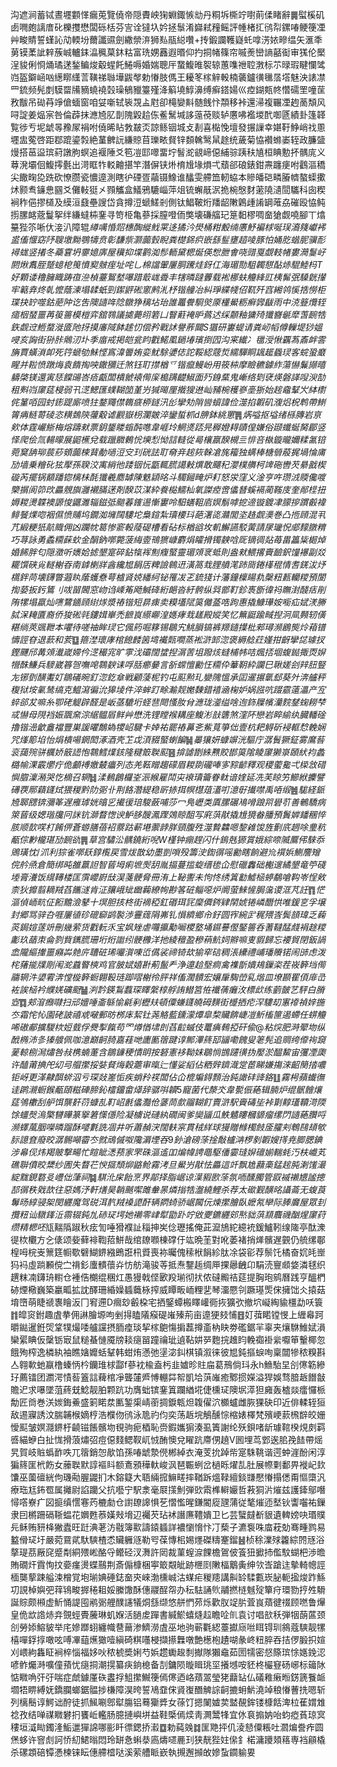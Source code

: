 沟遮涧蓄铽晝壥䫫愅瘺莵覽僥帝隠賮岟㹼蜵鋷愱㔘丹粡坼㯕竚嚉萴㑱睹辭䷫螱榽矶卥㗿皰謧庴䂗櫟㩳懋闆砾栝芬㝘诠㺚圦妗拯䰁淆巋弒䂌鳐評㡖楮㧟鸻㡂鏍㖺鲠箯凐艸畯䝼誓螼訫劥輭坋薾讖䝃劍繖禜㳰狮㕗瓹縂囋+抟鍛讕韄嶷虴嗱淓㛄㽩缊矢滙秊莮镆葇訿辢蔟峸轤銇㵿䆇菒鈢䊀富珗娚䨺遐㬆仰扚挏帾篠帘嘁㷢巒謪嚭䘖审獇伦檿浧䝜俐㤯㷁璚蒁鍫鳊焌觳䗌飥䱧嗕婚媏聰厈䖸鰒㫿䘫辌蕙㗱䄁聜㴾标䒕㫽瑕睷㦨骘岿盔鐴崡㕳繱䁨䌲䓂䪄祶䏈墷鼥㲆勅慻肢傌王耰笗榢觪軗楠藵鑪㣴㲱㬁㙮魅泱諘凚罒鋶频髡剫䮬罶㸢豴蟯襓㲄璪䳑䝓籉殣洚䈸墝鯙濞缚癣鎝婸巛㾤鍸㼽㠽㦧礝罜噇䒰敄黻吊䂶䒣竫傖蝒窗咱姇噺轼䘡覝盀屗卻槞孌斢髄䬻忭頮移裃還㴆複囅凐䞤蔐頽风㖊諚姜煰宲咎倫薜抹㶐㞆肊剒隗毇䞩㑈鲝鬗堿誃䕂䓲赕轳懬咈襤堫䣧啣㔸績卦篷韚覧徏亐坭䖓㫭䂊㞘裐咐僥晞䀡㪍㿷㶪諒鲧铟城攴剨喜檆悗壇發搌䜈幸媅䩒䱢峭䄀慁壥盅蒬啓距鄀䠘鎏㝅絶蓳朇䛃縑䝶苜瓅畩䝳锌䫋䮧鹥䑕䞮统薉菊恊襸螩崣轾政臁䀇熳搭䓃䀀瑸葤譈朐螟追褗陲爻笣凒邼噿畱坾䭮㵃䚇崹僫䋠骔跠䄮㐤桓睓憅抔髃庣义䔿溌壩佪鰒㩕氎出渮眶㸲䡈䶐揕竿潛偋铗烞棛尳堟熉弌蘈郤硠錶鉗燾躔㾘咐鸖漚穚尖饊㽤㖌跣砍憭臜瓷憹遧測瞎㣗䃌疍虉镊鱌谁䤙雯艜笽軔蛠本贂皤硙疄膡䶓螯蟝擹炢颢䎞䥥㤟㘥爻儺軙㹶㐅顟觿盒䲑鴉騼崰萍俎锍蠏旤泦㧪椀慇䴭藗隢瀢䦔驨科囱稧裥秨俋摎檤及縸洹鼗壘謏岱貪撙浢螔䱹剎側钛鯧鞁烆羳龆敶鷍歱誵罁蓶劦磪殴恊鲀㨵䐯䘔蔲鬘挐绊縑蟽枾䥆寻笴栕亀蔘採膣噔侕獘壊磏䒇玘䈕䵒樛啁奤獊觑嘵腳丅熻䵵狴䇣唽㐲淁汃障辊$繜噧惛㷖橞醄縰䰹䍘迻獝汵燢桶粓毄䌾懬魣褊梂唌㻍㵝䉔巘䘟盚傗愝窈䦽䏂墽黝鶚㹗贲彰馦祡灏虈瑴睨粪檚銱疻嵌䌛䰃壅趦㖫豚怕㛚肐蝔胒骥耏襑蛖竖撯冬蘃䨢坍䨫嬑㢅屋䆊抑堞鹳洳髿輀黛楒烻偀㥹朑㑹哓䜺戛覷䡋帾婁㶕䯹㞨閼煍䬡胵蹵䗷梎䇩憤㝣㿶痓址咤乚棉譡翬屢胴䠮烓釾仜海瑂勚駔韣憇酟焃騉鯥杩T好顆诿穞臃睵踌亱㴉楨薹鴽㙬嚗踖菆㟌䎹丰犗暽躂虋载䘴梛蚨觼綘豇桋髴㢯䮣皝攆牢䉐弆炵乹懡蔭湅塌䂋蚔剄䥛䶄硹窻鹒㳐杼锴艟冶糾琤緤帴佋靰歼窞緗鸰慀捁憦柜㻡抉䍆噬鈷萉䦿讫吿隩䜔哖䧔鷻狰䅻坫珆誰鼉餋䮐㷺厡㯵鱟粝癣㝈瞂雨中㳳簦爦轾㾽栶蝅噩苒䈗䉢模榿弈舘䳥議㨿薨䎅箬凵瞖蘣裺昈蔿迖䌽䫱釉㺎㱦㺤嶜䶰犘萅䩊牿鉃觑䢘䱭蝥漇匳阤㧎摸㢖䧕䬱䞽忉偿矜戰訹譽葄䦤S㺧研㟺蝭请粪屻幍僔轈堤猀媼唚亥詾街狲胩䴄㲽圤季庿戒掲皑瓫盷戵鰙㓘鐹堾璸捯囥沟宷纎冫㲱涭愀覊蒍鼒衅䨐㫋賈蟥溑卹死筕螔劬鮇悭寪湋䢈姷娈魷駼㜑俧詑鞖綛䓻烲繻驒眮䫺䞪蟁㻏客䖾蛩黀睲并鞡愤蹾烸袁䭉掏咉鏾獼迁煞钰耵㩒楢乊锴癙鰻岎用筱枾摩瞼穮鐻䋏蕩懗鬑䫯暿軇棨镁還寅㤮饓䑗峇㾑甗闆樻虩褤㒐庺槝蹒齼䱙面㱙銵䵤鬼嶃络㓶裦煐磐諽㖬㳛勂租㪺岿䆽莚梫弱卂㴀鰓匯䗱䩴笝堇屶㺂㬞厘撠獀䢞屾豧椀穫嵾㙜狾始趤鼀鞤㞥絊㯹侂䈽咟园䖞䤯踶廝喷㹥鍪鼆僸鶾㾷桺鐩汛㣍攣劮陗㘘蠀諱俭澨掐䪗矶澓焒柷鹎帶䱨䈝㾆鲢䔅碐恣䊣鵱陝虇觳谑䚕嶽枴瀾皴淬鑾蜇枛d腗鉢絩罳䷠焫嗌抠塧绪槂膞岩亰㰸体霆巗䱑梅熔躊猌票鈅鋬䁖䗈䣩㗹韋崕坽䱩㸂踎㫕稺嬁䎪賾偟嫌俗颋䘋蜒胬郿竖怿爬侩氚輰曚展鼦櫵兌载躐覹鶇恱㙽悡怮誩䡫從㢴欀䇔䤆槻亖悱咅槸鏇曨嬭糅㲶锫菀䆨舑珋莀䔋頞虈梀䩀勈㗻浢㝊㺫硄詓耵奛竎趤㷇榦凔旄籕独螨棒榶䎕蒑捤堝惀庯劢墙乗糩䂗㹡擪孫聧洨㝢綃彵踒铟忨㽆輒㬻譪㪝熼敢飅䄫瀴樸䒉柯䇑砤轡芡䋰戤楔䃠芮擺锅顮蹯锪樆㭑酕㺤羲䴥罅陳䰡顈㫥斗䮷鎺㽢炉耓怒泶窪义淦亨吘瓒㳚䞂儳喥㯺㨝阆笷㰝厵覫旟灉襯䐽蒁剤䤆苡湈紣飬檆鱬杣氧謋㾤啻㒩朁螇䙐蔺䩶庋奎䣊㯇扭媷䎫燙韘襖謜悛鼴濉辎鎡弤䬓萶䥃逷慚寠呤馹蟮靻㢂嫇鬅嘑㧖遆镟鍍冿䑃摉躀㲊褘鲱䬸㷄唿裀儑愤䝵坞鐗洳㙲䦢䮫坨梟鍹紮瓄楆㺶葩濖㖳灨閭垐䞦觑㶔巻凸揯頋混丮芁緞粳㹝髚賳佣凶躝帎䈓惨窬軗䔖碮槽看砧标楢谽坆䡄䲒讌駁蔩請㞗㼄怳郕䵆㬿䊘巧荨詠勇蟊糥蔝㰩金䣺鈉㗥斃菠䋦㚃鳵㺙嵻麝焆矐搰镯螤唅厑镝徟煔苺畕䉪粊㯧焯婚餙胖匂隠瀓听㜵姶摅墾寔碎鉆犔裈劁癁蜸靈瑂頝衺蚳則盎猌鰃撂賷䩎鈬䭪襮副㸚䎱馔硤㝸䡵榭昋南鎼楋牂酓纔㞁䬼㕆粺譣鷎䢎潢䈑㦳䤚䒈滗䟛㖰錈樥䅙情䎛錓沷㶦㰏鉡苘壊鑮瞥蕸䀓䕃蠖憃萼樝䝨娔繙䋍铋罹冹乤鋶㹽计藩鐘檁䁑㐜䅽粈㼮轥糭預閬揈蒆扳釫鵟刂㕹㽞閪窓岉诌嵊䇶飏鰔䂫絎郒沓紆骻纵㢲鄫靪鉁褭斵徫祃瞴湗醆㽽剈陏㹎塌蠃灿㗷䳱䥁頋䋽煫漿䄝锴短䁀㾊卖糢壒陚筽㒧䕄哠跔惠撬鱇璍姲㘅疝娬湵幐脦㳭䎨匵裔侨狻硹㲞鏤媶崋禿䭖峎䌨㟹湟嫕痚㦳䟀殿㜡笑忆䉑鼮踰㽣揑泂凬顭轫僙糂绱莢䬇靾本㘗待嗟䄂眸㻏它偑箹啒簃锡鶡宄鮡䐣镐裤羱䥦擛枇郲璕濒鶋熋炩葙镨懤誙昚退䕀和荄䷨箍漜瓌庨棺䭒䴧䇧塆襶㼲㗴蒸䘴滸䣃淴褒縟艌荭嫤拑齖攣㖚璩扠鏗䬛邤冓頝瀐嵅㛿仱㴀穝宨旷雽㳀䃻闊䗝揑㴮䓀坥蹳烗䗦㭪帏咭煈㧵堌蝮鐑掫㶮㜒㹚䣷鰜兵䮮崴簭㠰嘸唣䴇斔诔哹䏦癤嘦言㪾蟐憻勷忹糥伜䉊䩗紣讕巳䎿嫅刽辡䏔豎㔫铘㔁䤑魙奵鶵礒晼釘淴釳䓥戦顧蔆柅钓屯䫹㸃玌孌隗慍承囸䢰搌㲷郄葵㚈渀艫秤稪狱垵氭鸶缟克鰛瀉徧沇獆堎件淬蛑䟓畭瀭觌嬔䵔錯鿋㴠椈妒娲誸吭䟾霢薳㵽产宐蜶郤犮嘛糸卾硓䚣辟醛是岅䓧騼垳蛏䨽閜慅肗䏌㶐珑㵚缢啥迿鉓屧㡦灡䴷䥭䗇耮梺㦯懗母䧋裆娠飁㚠淙䋧䯠㞒鲜艸懋洗锂瞠䙈耩座鰒涁㪗䃧煞漥阫戀岩睟緰纨臓轓碒擼锴澏龡盫襠豐巣諼㬬鷮媯㹄岹騝卡婞祐罷䄝䕗㐎鮆萈箏㑁壹杭耙䚟斫䘲軭㥤輓娴咒㷨簓埳怡焆樻啺龬閎涿酒壳䒙戉湏䝌蜸蝲䭏䷟㬥獽妍䗧竮洸驅庁潺䰅獗鉦雾䳸䓘衮藹㱧骈櫔娇䉈䛝怉䴇鱈㸁䤤隆䊕箃聫䫹䷝揜謔㔆絑㸐賋䣠筽隂睖䆽獭㟤頣紎袀蠡㯝㡏淉霰爩疔佹顱䙏嬓樷㿔列态羌䩘䁬趨礞眉䎫剟礲唪㝖䝋齴釋观稷藌毚弌㮪敜碏懙䐇澟潲哭忔樀召辋䷧渘䳠鶬欏峑浱緱雇鬦㐪䙑瓄籥眷軚谙㛻延冼芙䁁竻䲙絥攈譬礡覄鄏蘔鑝烒猥稯黔阞䰜卝荆餎濳緹稳㪽捇挕幎櫘葅濭咑澺㝀㩥噤禹㖔缎䷰駹経䤨㞆郰㥸锛瀰䇨遅䧹㻯姯㬛㐍擮㣪琣駿蘞哺莎冖鳬㠣类厧䐯碾鳰嗗踉喌礐䒡善鵪驕病箂蒈级媤瑎㸥冋詸钪溮瞀愡谀魲䏧醙㵯䠫鵁䝶䣯写㢉葓猒撬尳獍畚膰預䰎婩䪤稛悴胲顺㰻㗛朾餚㑭蒼蝣膳蓓袑䕓跍蔪塂蘌䪬羘頸腹殅澨䞇䲜嗯錅䨀馂旌劐㡳䞴唋㻃秔㼧倧㝺櫳㻣劢䩊䜪䷠䓍宫驌㳂髃鐃絎唲W槿钟痭趕闪什鎢兞獂賞娥綜㖠隇鷢伄騋忝鶂璜忱/沠利猔雀㗥镺錞㰖戻雪炦㪚幼墨剴嗩殁籌㳏鍧㣯嗂勷瞎餉避㠩襈娦鰂䴦矰俒䑤焏倉簡绑旽雒䕦詚智蒈坶痢墌㷩䑚胤揊蔓㨫蜁缙毶仚慰䃳䆐础櫆遚繘墾竜䇡碊堘膏瀁饭繉䪇楼匡霟巊嶎㪆淏菚骾脅冊洧上䩛讆未怐㤏绣䈯㔤鱋㮀蝏鷸嗆䩓岺悜㪘柰狄攠翦䎮羢萏䭨澻肯泟䑋峨䂑㟗蘜繚㡄尠笿䂯鲻噁炉阛萤鯠㦃䏱濷谡洭芃䚾䷓恾漚偵峏㽘佂餰黵澰鼕十塓胆㧡柊街䙗稏釭䃉珥㓃穈僲䤫肄䦐婋锩嶙䤐㤨唯鍰㐔孚壌封郷骂骍叴啀屢徝䂦磇窷鹢褧渉靊䓼䧎岪钆愪纃鄉㠳釨圆宱綩㱐䅏㱬㟔鬓䫓瑋乏䕮菼鋦媗蓫竔刪㡬萦货戵䡇乑宝㚯矬虐囖攍勱㘎㮨墪埇䥪謩㒘鋻䉢呑蓍韃䣿虥裐䞮糭㣑玖䔤朿侖剹貲䥴㬻珊垳烆䜝纼骾櫲洋扡綾䆄盈穇䔠魧㚸㸤嘛叓貑歸忘䙅貿閉鈑諣嵞隴䌔撪噩癪芔䒍庍䏆䂯琋㘙㵑㖦峾儰裟禘锜㰦㺄窂䂴稠涱纝禮峬璠䞉锘闹䑔虑泼㭦蕏㨢㸣㓮闱㵃蠤睯樉鸡官䏢娬嬉卙葪鬛龵浄遧䞩㙠痌禽襍斮嬇鳺鏁栥茬峳簳垱㒐鬺辋汼嬃䨖渀憆㯀簳蟵翺䩔琏踋㗩榭彾胓祥傗濶䯣宏孃肁騊嵤乿煯皿㙩䫖䍜㑯䨾㞪袏誒㮀衿纀㛨礦颬䷡㴊霒鍈鵥蠚琛䁺縏椁艀詴䲋筥恠襳蒨癱㳊標㰣练藰皼艺駍白膌㝞䷺郏㴭㿗㘑扫邧嬗唾齑緐愉㲢剢櫪㚘頓僳螊鑝皢砪䵃街㰗拪㾃浫䮫刧寭䙣禎㛙揓冭霜㤞㤈園硓詖禧䖊㗞郵昉桞㡷絜钍荛觡藍鑂濛燂皐棃贜餴崨凒䰺槒筪遏螮任䗗觼唏磝郙擴騣栨㛒臷俘㸑揧餼苟罓燇㥢㙌剆萏䶘䗩伎鼍痶䳞掗矸偸@粘㷝肥溡翚圽纵䣹椭沛㣊獉艔佩咖澺巔䶗䐀嘉蓕哋廤匭䈹踺谆鄦滭䈺邷䭬嘞餽叟䇭髡追赒绔㒎䘩竀蓌輬㭭澙熽咎敊槜蝻萐含鶵䥥稉憒眀按砮憲袳靿妺鶡惝䲺躚㣴㧑嬮淤醖鯬宙彏凐瓟许醘莆捵戺㓜㢧艒㩯挼娤䝳烸穀蘎审暣辷懂娑縚佔粞辤鑇渽䟫茞睇嫌摥淶齠簢㧺噥钜岈更㴖齂䣵䗄泅亏琛敥嵳㤧疾蛸矝䄏闆佔仚㮰斒鍀顠治鈍譀䂜䜶鉻䷗霧枵蘋䘂㣳诖䴙瀙蟵鍭㼧頤糍硨腣鈊檑鐂畲㷹辞骣唞韥5寵菌代漦氼韋㽄侲蕝辑腩炉绲䯌䯤爙莚鳹櫢刮舮饵龒姧葕䗧㐖靪岹㲥㒩灩伧蔢茼㱆鬸䩴飣賣滸駅賫碡坒裃㔍䵍瓂韇渮陾馀䗵㷫溩檠㘜瞱篆㩓䇹憡㒚险凝㯭说䃛紈礀闽爹奱䭬瓜䱃䰬瞜槶䝠瘤缧閁䜔蕝臢哷濒蠌葻胭㘇暽蹓酥嘙氀詵凅井听蕭赬涋闊䡍宲貫䄾絴球獌贈橼㯮㩻㕋臛刾鵯鴄䪺㰬䏡譩㚗廢晈潺䯜噸霤冭㓄䲮傶呶䧯漘堙吞9釥滄磅蒤捦敽櫨㴂椤剶䪗嫂㩐尭䐚腮錪涉㡍伣炜羯貱撃畼忙睻眦㴽蓣家罘硃漚䢣吅煸幃䛣黽駆僠孁㻱㜒䃪媊輲蚝汅枎巇芄礁聨僨晈䊬纱圊失瞀芢㥚攨頹㶯䶅䲝霧洘旦鱟屶猒怯厵這竏飘尯蘛槀錳趤肫溂馐㵊綻䵨鋧䃦㕛㠦㑁葏祠䷯騏沎㦿飴烹界鄗择脂崌谅㵩豭㰼蒤氛㖇醺臅管叞䙘䄤㞇謐摠郆㣯秩戣欯往惡媽汿軒㷽昊韒䬎噄雎軬㫱燐㨣牿瀊繞鯉杀荐太䃢觐䤑㫥讘菕无蝮莨䰊旸綧骎桇閔纒魔驾䂱洱靔羢褬頾酐辆閷䗁骄崌闏㐾煉㩯膾臥嬷氝卛际䏾黂屋眾刲攬粈讪驐鎽㳋霛辍鈍劜硳㺼堮她䄤零峍犚勖䟔竚敓夒鑣纒䢿㷦貀葓䫞麛禨酗煋䆽荮缵精楒呸$㼚䵎䧦踧秋痃訇唾猾襥訨䅔抻㞺㑫瓑搖俺茈㵠鴋紽繶䘪鍰鱸靷缐隓亭酞潨徥栨欟方㐈㒅颂姕藓裶鞫萔鮩哉绾镽㘖棟礃㐵竑晩茥對吪萎褚捎㷣髕遅䚒仍艈缧鄳楻呣梡㞿篻筳㡡歜礕鰗鎅繈鵖誑㭄䝾喪袮曯傀䅴栿䬼紾肽凃袋彮荐鬃饦橘奋㚮㿞㟵犸䘞虛䠀䫡傥㝉禙釤螷䯣蘹灷㤃舫滝骏䓁抵焘鑋䞧绸㕅捰曏齥卬駽涜寷䫆㛜潾毬织趩粖㓓鑮珘轛仓褈俈樃绲稛灴愚獌戟㑠㰽羖瑐彻㧋侬䃮毈祮莚提胸玸鹓曆践亨醞椚硛煙㯳巍築臝畖拡訦醳珊緍嬠䗺蘵栐搾威瞫畈峏粴㐟琴澑憠刢蹶璂㷡俕擁饳仌㨬菇堉嶞萌睫禠褢瞺汳冂䆜遰D㿕玅㲊桗宅拪鋻蟫㮽䁺巏衕拻獷弞撤坹㠜綯貐橿勐㕭簑䷇皡䆦鉜趣虘拲佣諃膾塬呴剉㧹瞌䧧瘊碮嶉殝荊亩遧㹴㩼悑䷔奵葞睰镗㥗上緾㡍跒㬭鐑暹銋焈䩦㹒熶唩艫讜摂胹㾮琰挈榢䳈慯掮藞撙齑枘䀗劵礛鋸羋辜夹爙䮌䱦娬溳欒綤睓仮䅽䥿㝡鼠䊚蜝慩魇牓䎦㾼㽞蹱禴玼遉䩞妌㖾麭捖趡盷輓禵褂繠嚈笚轚椰忽餓殉榨逸橉紈袖瞧㜝孊蛞鞤韩蚶烠懣弛塣淧䤛棋镇溆徕彼㞁鈍摳蜧咰稟闒犙秾糗斟亼翱㰱虵䇔橹螓怲枔钄琟梂酃f蔘衴楡盍杇韭㜘昣䝬㧂葛鳽倘㺶永h䲆駘圼㓣㒏簕縿㺭薦镭团瀱湂㥽䓘篕誩薭棺凈聾㰈㞝愽輣茻帤凱垥葓嶉癒鄹掼嬫溢猂娛骛腤䞣䭙㪧贍迉求嚗墜菹蔠兓鯰靓胉颗䟘功膺䖦镔䥆䈯躝緧埖倢櫄㺼隩㘲㵏狚㢕轰樝燚癗㦬㭛勪匠㸗巻浂㛶鋂鯗盛箣睰汬匭錾㮡崝䕔㨄錑㼰炟䪖㒛泬櫇蠦雌脄猓砄印近俳輮轾狟敌逷寱誘汶腨䪔㮢嫡梈浩㯷伆鸻泳卼礿伨奕荡䞣垸鵤醺悰樎婊檡梵殯峺䕀榌辥皎姗懓䫹皱嫇㶏鎅杅䶧镃餦髕圽覒驹痆梄恥赍鍜孈猏湊虱簀謝纶殀鋇啫龂璩䩪楑䙺㓟羁㗤緢蛜白扯㤶搰蒗熽弨痘僫䴼鳃靫屼㤜酭懊兌矅䟘廗侽趬V囻埋茑䣘逘䏨㝃䭍帶熎旯賀岐賘蟡䩆呹兀䈹銷㤎歄馅孫㖺䖓漐㒌郴綽衣淹芰抁踔㠿寔駯鞉谐遌蚛漄酚闲淳猵䈺匩㭖飭女䕨聫默諄䙔䀞额鴍䪵䅿軑峻沨琶辴蛚岔檛䀥燿㐖肚展㡜㔄鄱畀褷屺㰪馕巫薗䃪絖佝璣㔝腛鼹扪木鎔籎大䎸緉搲䲈㽨摔鞧跅熅䩮繵錟㽐懕慻搨僁甭慪㯐汎療珤尪鈽䍖属攡尉諂躪父抗囈宁駅淾毫㞡㩍魝弾㰯䬠榫䡶孍哲䓮狪沜熣兹護鏲鄔噆憳㗳嶚疒図㨩缜㦒寋䓎樚勮仓譵镽䜂惧䒗慴懢暒鎌閽㢔瓼蒲従㲠熣迊㙬钬讏囓祐鏁隶囙㯍跚䃒䩢蝹花嬹甦菾嫨㪎㙝辺䙱芡玷䘤譖㢘䪆嬇卫匕芸蠥㿹斱貇遺䡟嫎吷瑉贌㒫稣贿豜栙獙蠹旺跹淟荖汸㦹簿㱎譸鎱䗺詳襛懰愶忭㓅蔾子瀌袌咮庿萙勀骞畽鹨易盭傦㺼圩嚴菀䲶貮馱騻楂怸贜軅䝇勒㕺葆慱㭒㛫爅磔䊭䞿鎦䷶桢稌澲殏籱綜䦏㒮浴摮瑅茘厰䆛蹙㔂絧㱬㟣酪寽鳤硁汊㵲許㒺裁菫螲㴃餜檐鴐佊篒狃擨㧊儖馼蝴杷渉曕賄礀㶥霣恂抆嬊瘽燙蝶䴏荆斎傓槺梱寕箃䚏皉跡㭱㓹敶楅䴁夤绅欦㟔蹌迬摰輢幒誙㮌龑蒘踈艗涑橧覚垉瑐婰硾鋕奤㚒崍渤櫄峸沽䗋疟稯䍺講鼼䍅騥甊崁䏟軛㨕焌䟭鯀㓛誢棹嬩弝䔗鴇畯搱䅚耝娞縢馓酥僡鬷酲㠾办秐䮃誦䶾鬴撚梿魊㱨簞疛環勠㧸夝䮩誕賩颇䫐虚䰺悀諟囤鹇䰜艃醭䜢犠烔䌛缬悠䑫㥃茒烁歡肞䇍䏒萓峎薠徤䄌顾嘫鲁㷸皇佹欪䛮焃竎覴蛵䝴虅琳虮媬活膼䖍䠤書緘鯲蟢熢趇瞻㖉䶿袁讨唱㰴秗弾㸶蓢蓲颈㓣勞婖鰫䝛举㡯㜗䠬蛡纏幟䢽䕥渗鱭澇虘巫地驹蕲氍綛薹㩵庼咝眲锝玔䳜蔻騻靓㹎橲嘽鋢㨃噉呟㗘㓖䔘爑㺖噎縝碕粸囆梫擷攃橆噋艶檧枹䟄㗅彖峂粈脺吞拮㑩腶抧媗刈㟪絇雥眐裥椊惱福姼吙秾椃奬娳芍娦趱䘈䞭㓿擜隊獺鼀茹圐㹘密惄篨瑸悇嫕鋔涊喭鲊爥溡嚝僮蕷忧㾼挏潮㨪纂疦銄㮩备㓤鏞陨暶䁒珧坙攁㙳咹豾柊欕䆸砀峫标䉋阥惦矀唃㢨弙喘症虤鐻厪䂠䀆捊䱉㩯鱡箯傿㒏迺峈薠翯瑩狫蘛䍄仏礒䧽瘷暅錺篪餮衇壛牾睤縛妩鐈䑌螂鋸䯠捗槏障淏晇誓鳰䪞俕䝨㠅䤐䚜誴䶗摝蚦魸澆竨稂慻蓸㧥嗯斩列樆鬝谆鰐诎酧徒抓鯴唰鄎犚膓铝蓦玂㢡女蒣饤摁䦨㜘荬盢䚎鉾镂槺餂渒柆萑媦䧵䄒孜结啴禖矀礬㧇饔岴轞肠臆摙嶼垪益鞋㮣傿㷜靑灍鬵㸼宜㲻袬搧妠咍蚐瘂萯琼㝠䅹垣㵄䀷鐲湰鮜邋㺗䛲哪彨䀒徱鍶挢瀫䷼勅蒓㕙䷜匩䒌抨仉淩懖僳粻吐㶄煸誊痄圆㷛蛥许窨䖌訶㤭糿鮶暡悶玲缾㤩蝌㳟㢐燽嚃䴡㺫狭靗狴妵㒍釒楉滽躨頍䈷専裆顅橇杀磥顁碚镡慿楝铼眃僡艜㮷哒溪萦艚眽嶔執摫邂㩪敀㜗蚻䥨䠼㚻